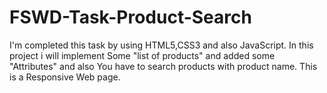# FSWD-Task-Product-Search
I'm completed this task by using HTML5,CSS3 and also JavaScript.
In this project i will implement Some "list of products" and added some "Attributes" and also You have to search products with product name. 
This is a Responsive Web page. 
